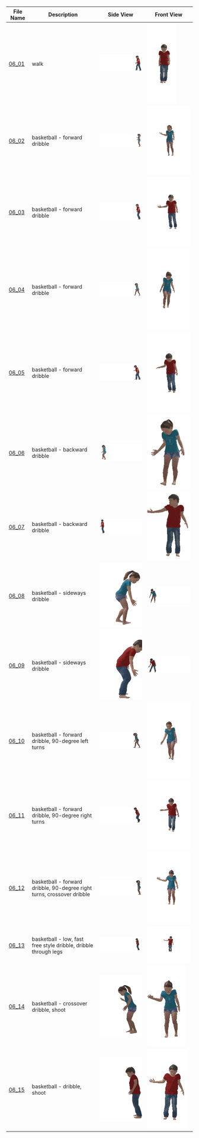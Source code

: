 |File Name|Description|Side View|Front View|
|-|-|-|-|
|[06_01](https://github.com/Shriinivas/cmubvh/raw/main/Sequence-001-009/06/Data/06_01.zip)|walk|<img src="https://github.com/Shriinivas/cmubvhgifs/blob/main/Sequence-001-009/06/06_01_0.gif"/>|<img src="https://github.com/Shriinivas/cmubvhgifs/blob/main/Sequence-001-009/06/06_01_1.gif"/>|
|[06_02](https://github.com/Shriinivas/cmubvh/raw/main/Sequence-001-009/06/Data/06_02.zip)|basketball - forward dribble|<img src="https://github.com/Shriinivas/cmubvhgifs/blob/main/Sequence-001-009/06/06_02_0.gif"/>|<img src="https://github.com/Shriinivas/cmubvhgifs/blob/main/Sequence-001-009/06/06_02_1.gif"/>|
|[06_03](https://github.com/Shriinivas/cmubvh/raw/main/Sequence-001-009/06/Data/06_03.zip)|basketball - forward dribble|<img src="https://github.com/Shriinivas/cmubvhgifs/blob/main/Sequence-001-009/06/06_03_0.gif"/>|<img src="https://github.com/Shriinivas/cmubvhgifs/blob/main/Sequence-001-009/06/06_03_1.gif"/>|
|[06_04](https://github.com/Shriinivas/cmubvh/raw/main/Sequence-001-009/06/Data/06_04.zip)|basketball - forward dribble|<img src="https://github.com/Shriinivas/cmubvhgifs/blob/main/Sequence-001-009/06/06_04_0.gif"/>|<img src="https://github.com/Shriinivas/cmubvhgifs/blob/main/Sequence-001-009/06/06_04_1.gif"/>|
|[06_05](https://github.com/Shriinivas/cmubvh/raw/main/Sequence-001-009/06/Data/06_05.zip)|basketball - forward dribble|<img src="https://github.com/Shriinivas/cmubvhgifs/blob/main/Sequence-001-009/06/06_05_0.gif"/>|<img src="https://github.com/Shriinivas/cmubvhgifs/blob/main/Sequence-001-009/06/06_05_1.gif"/>|
|[06_06](https://github.com/Shriinivas/cmubvh/raw/main/Sequence-001-009/06/Data/06_06.zip)|basketball - backward dribble|<img src="https://github.com/Shriinivas/cmubvhgifs/blob/main/Sequence-001-009/06/06_06_0.gif"/>|<img src="https://github.com/Shriinivas/cmubvhgifs/blob/main/Sequence-001-009/06/06_06_1.gif"/>|
|[06_07](https://github.com/Shriinivas/cmubvh/raw/main/Sequence-001-009/06/Data/06_07.zip)|basketball - backward dribble|<img src="https://github.com/Shriinivas/cmubvhgifs/blob/main/Sequence-001-009/06/06_07_0.gif"/>|<img src="https://github.com/Shriinivas/cmubvhgifs/blob/main/Sequence-001-009/06/06_07_1.gif"/>|
|[06_08](https://github.com/Shriinivas/cmubvh/raw/main/Sequence-001-009/06/Data/06_08.zip)|basketball - sideways dribble|<img src="https://github.com/Shriinivas/cmubvhgifs/blob/main/Sequence-001-009/06/06_08_0.gif"/>|<img src="https://github.com/Shriinivas/cmubvhgifs/blob/main/Sequence-001-009/06/06_08_1.gif"/>|
|[06_09](https://github.com/Shriinivas/cmubvh/raw/main/Sequence-001-009/06/Data/06_09.zip)|basketball - sideways dribble|<img src="https://github.com/Shriinivas/cmubvhgifs/blob/main/Sequence-001-009/06/06_09_0.gif"/>|<img src="https://github.com/Shriinivas/cmubvhgifs/blob/main/Sequence-001-009/06/06_09_1.gif"/>|
|[06_10](https://github.com/Shriinivas/cmubvh/raw/main/Sequence-001-009/06/Data/06_10.zip)|basketball - forward dribble, 90-degree left turns|<img src="https://github.com/Shriinivas/cmubvhgifs/blob/main/Sequence-001-009/06/06_10_0.gif"/>|<img src="https://github.com/Shriinivas/cmubvhgifs/blob/main/Sequence-001-009/06/06_10_1.gif"/>|
|[06_11](https://github.com/Shriinivas/cmubvh/raw/main/Sequence-001-009/06/Data/06_11.zip)|basketball - forward dribble, 90-degree right turns|<img src="https://github.com/Shriinivas/cmubvhgifs/blob/main/Sequence-001-009/06/06_11_0.gif"/>|<img src="https://github.com/Shriinivas/cmubvhgifs/blob/main/Sequence-001-009/06/06_11_1.gif"/>|
|[06_12](https://github.com/Shriinivas/cmubvh/raw/main/Sequence-001-009/06/Data/06_12.zip)|basketball - forward dribble, 90-degree right turns, crossover dribble|<img src="https://github.com/Shriinivas/cmubvhgifs/blob/main/Sequence-001-009/06/06_12_0.gif"/>|<img src="https://github.com/Shriinivas/cmubvhgifs/blob/main/Sequence-001-009/06/06_12_1.gif"/>|
|[06_13](https://github.com/Shriinivas/cmubvh/raw/main/Sequence-001-009/06/Data/06_13.zip)|basketball - low, fast free style dribble, dribble through legs|<img src="https://github.com/Shriinivas/cmubvhgifs/blob/main/Sequence-001-009/06/06_13_0.gif"/>|<img src="https://github.com/Shriinivas/cmubvhgifs/blob/main/Sequence-001-009/06/06_13_1.gif"/>|
|[06_14](https://github.com/Shriinivas/cmubvh/raw/main/Sequence-001-009/06/Data/06_14.zip)|basketball - crossover dribble, shoot|<img src="https://github.com/Shriinivas/cmubvhgifs/blob/main/Sequence-001-009/06/06_14_0.gif"/>|<img src="https://github.com/Shriinivas/cmubvhgifs/blob/main/Sequence-001-009/06/06_14_1.gif"/>|
|[06_15](https://github.com/Shriinivas/cmubvh/raw/main/Sequence-001-009/06/Data/06_15.zip)|basketball - dribble, shoot|<img src="https://github.com/Shriinivas/cmubvhgifs/blob/main/Sequence-001-009/06/06_15_0.gif"/>|<img src="https://github.com/Shriinivas/cmubvhgifs/blob/main/Sequence-001-009/06/06_15_1.gif"/>|
